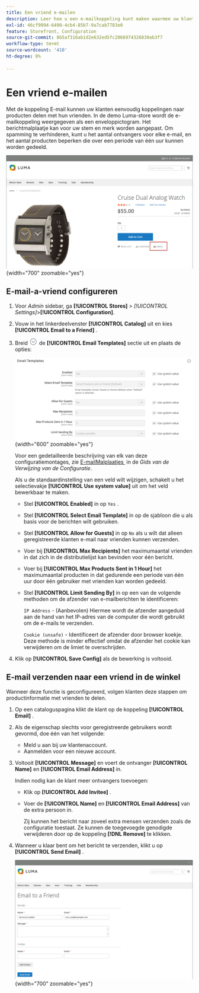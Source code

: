 ```yaml
---
title: Een vriend e-mailen
description: Leer hoe u een e-mailkoppeling kunt maken waarmee uw klanten eenvoudig koppelingen naar producten met hun vrienden kunnen delen.
exl-id: 46cf9994-6490-4cb4-85b7-9a7cab7783e0
feature: Storefront, Configuration
source-git-commit: 8b5af316ab1d2e632ed5fc2066974326830ab3f7
workflow-type: tm+mt
source-wordcount: '410'
ht-degree: 0%

---
```


# Een vriend e-mailen

Met de koppeling E-mail kunnen uw klanten eenvoudig koppelingen naar producten delen met hun vrienden. In de demo Luma-store wordt de e-mailkoppeling weergegeven als een enveloppictogram. Het berichtmalplaatje kan voor uw stem en merk worden aangepast. Om spamming te verhinderen, kunt u het aantal ontvangers voor elke e-mail, en het aantal producten beperken die over een periode van één uur kunnen worden gedeeld.

![&#x200B; de storefront van het Voorbeeld - e-mail een vriend &#x200B;](./assets/storefront-email-a-friend.png){width="700" zoomable="yes"}

## E-mail-a-vriend configureren

1. Voor _Admin_ sidebar, ga **[!UICONTROL Stores]** > _[!UICONTROL Settings]_>**[!UICONTROL Configuration]**.

1. Vouw in het linkerdeelvenster **[!UICONTROL Catalog]** uit en kies **[!UICONTROL Email to a Friend]** .

1. Breid ![&#x200B; selecteur van de Uitbreiding &#x200B;](../assets/icon-display-expand.png) de **[!UICONTROL Email Templates]** sectie uit en plaats de opties:

   ![&#x200B; configuratie van de Catalogus - e-mailmalplaatjes &#x200B;](../configuration-reference/catalog/assets/email-to-a-friend-email-templates.png){width="600" zoomable="yes"}

   Voor een gedetailleerde beschrijving van elk van deze configuratiemontages, zie [&#x200B; E-mailMalplaatjes &#x200B;](../configuration-reference/catalog/email-to-a-friend.md) in de _Gids van de Verwijzing van de Configuratie_.

   Als u de standaardinstelling van een veld wilt wijzigen, schakelt u het selectievakje **[!UICONTROL Use system value]** uit om het veld bewerkbaar te maken.

   - Stel **[!UICONTROL Enabled]** in op `Yes` .

   - Stel **[!UICONTROL Select Email Template]** in op de sjabloon die u als basis voor de berichten wilt gebruiken.

   - Stel **[!UICONTROL Allow for Guests]** in op `No` als u wilt dat alleen geregistreerde klanten e-mail naar vrienden kunnen verzenden.

   - Voer bij **[!UICONTROL Max Recipients]** het maximumaantal vrienden in dat zich in de distributielijst kan bevinden voor één bericht.

   - Voer bij **[!UICONTROL Max Products Sent in 1 Hour]** het maximumaantal producten in dat gedurende een periode van één uur door één gebruiker met vrienden kan worden gedeeld.

   - Stel **[!UICONTROL Limit Sending By]** in op een van de volgende methoden om de afzender van e-mailberichten te identificeren:

     `IP Address` - (Aanbevolen) Hiermee wordt de afzender aangeduid aan de hand van het IP-adres van de computer die wordt gebruikt om de e-mails te verzenden.

     `Cookie (unsafe)` - Identificeert de afzender door browser koekje. Deze methode is minder effectief omdat de afzender het cookie kan verwijderen om de limiet te overschrijden.

1. Klik op **[!UICONTROL Save Config]** als de bewerking is voltooid.

## E-mail verzenden naar een vriend in de winkel

Wanneer deze functie is geconfigureerd, volgen klanten deze stappen om productinformatie met vrienden te delen.

1. Op een cataloguspagina klikt de klant op de koppeling **[!UICONTROL Email]** .

1. Als de eigenschap slechts voor geregistreerde gebruikers wordt gevormd, doe één van het volgende:

   - Meld u aan bij uw klantenaccount.
   - Aanmelden voor een nieuwe account.

1. Voltooit **[!UICONTROL Message]** en voert de ontvanger **[!UICONTROL Name]** en **[!UICONTROL Email Address]** in.

   Indien nodig kan de klant meer ontvangers toevoegen:

   - Klik op **[!UICONTROL Add Invitee]** .

   - Voer de **[!UICONTROL Name]** en **[!UICONTROL Email Address]** van de extra persoon in.

     Zij kunnen het bericht naar zoveel extra mensen verzenden zoals de configuratie toestaat. Ze kunnen de toegevoegde genodigde verwijderen door op de koppeling **[!DNL Remove]** te klikken.

1. Wanneer u klaar bent om het bericht te verzenden, klikt u op **[!UICONTROL Send Email]** .

   ![&#x200B; de storefront van het Voorbeeld - e-mail aan een vriend &#x200B;](./assets/storefront-email-a-friend-form.png){width="700" zoomable="yes"}
